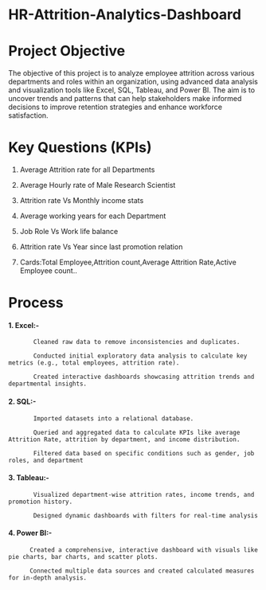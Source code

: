 # HR-Attrition-Analytics-Dashboard
# Project Objective
The objective of this project is to analyze employee attrition across various departments and roles within an organization, using advanced data analysis and visualization tools like Excel, SQL, Tableau, and Power BI. The aim is to uncover trends and patterns that can help stakeholders make informed decisions to improve retention strategies and enhance workforce satisfaction.
# Key Questions (KPIs)
1. Average Attrition rate for all Departments

2. Average Hourly rate of Male Research Scientist

3. Attrition rate Vs Monthly income stats

4. Average working years for each Department

5. Job Role Vs Work life balance

6. Attrition rate Vs Year since last promotion relation

7. Cards:Total Employee,Attrition count,Average Attrition Rate,Active Employee count..

# Process
#### 1. Excel:-
           Cleaned raw data to remove inconsistencies and duplicates. 
           
           Conducted initial exploratory data analysis to calculate key metrics (e.g., total employees, attrition rate).
           
           Created interactive dashboards showcasing attrition trends and departmental insights.
#### 2. SQL:-
           Imported datasets into a relational database.
           
           Queried and aggregated data to calculate KPIs like average Attrition Rate, attrition by department, and income distribution.
           
           Filtered data based on specific conditions such as gender, job roles, and department
#### 3. Tableau:-
           Visualized department-wise attrition rates, income trends, and promotion history.
           
           Designed dynamic dashboards with filters for real-time analysis
#### 4. Power BI:-
          Created a comprehensive, interactive dashboard with visuals like pie charts, bar charts, and scatter plots.
          
          Connected multiple data sources and created calculated measures for in-depth analysis.
